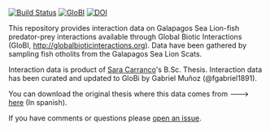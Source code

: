 [![Build Status](https://travis-ci.org/NASUA/ZalophusPredatoryInteractions)](https://travis-ci.org/NASUA/ZalophusPredatoryInteractions)  [![GloBI](http://api.globalbioticinteractions.org/interaction.svg?accordingTo=globi:NASUA/ZalophusPredatoryInteractions)](http://globalbioticinteractions.org/?accordingTo=globi:NASUA/ZalophusPredatoryInteractions) [![DOI](https://zenodo.org/badge/132519926.svg)](https://zenodo.org/badge/latestdoi/132519926)


This repository provides interaction data on Galapagos Sea Lion-fish predator-prey interactions available through Global Biotic Interactions (GloBI, http://globalbioticinteractions.org). Data have been gathered by sampling fish otholits from the Galapagos Sea Lion Scats. 

Interaction data is product of [Sara Carranco](https://www.researchgate.net/profile/Sara_Carranco)'s B.Sc. Thesis. 
Interaction data has been curated and updated to GloBi by Gabriel Muñoz (@fgabriel1891). 

You can download the original thesis where this data comes from ---> [here](http://repositorio.usfq.edu.ec/handle/23000/5652?mode=full) (In spanish). 

If you have comments or questions please [open an issue](https://github.com/NASUA/SeaLion-Fish_prey_interactions_Galapagos/issues/new).



